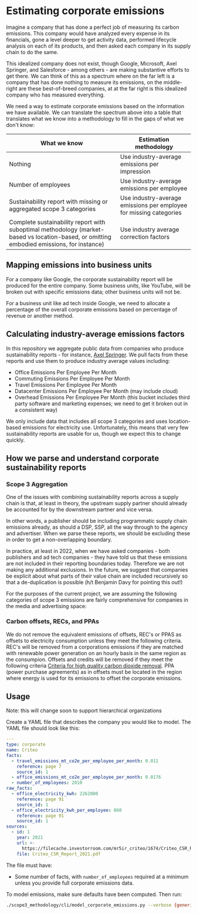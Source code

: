 # Estimating corporate emissions

Imagine a company that has done a perfect job of measuring its carbon emissions. This company would have analyzed every expense in its financials, gone a level deeper to get activity data, performed lifecycle analysis on each of its products, and then asked each company in its supply chain to do the same.

This idealized company does not exist, though Google, Microsoft, Axel Springer, and Salesforce - among others - are making substantive efforts to get there. We can think of this as a spectrum where on the far left is a company that has done nothing to measure its emissions, on the middle-right are these best-of-breed companies, at at the far right is this idealized company who has measured everything.

We need a way to estimate corporate emissions based on the information we have available. We can translate the spectrum above into a table that translates what we know into a methodology to fill in the gaps of what we don't know:

| What we know                                                                                                                              | Estimation methodology                                             |
| ----------------------------------------------------------------------------------------------------------------------------------------- | ------------------------------------------------------------------ |
| Nothing                                                                                                                                   | Use industry-average emissions per impression                      |
| Number of employees                                                                                                                       | Use industry-average emissions per employee                        |
| Sustainability report with missing or aggregated scope 3 categories                                                                       | Use industry-average emissions per employee for missing categories |
| Complete sustainability report with suboptimal methodology (market-based vs location-based, or omitting embodied emissions, for instance) | Use industry average correction factors                            |

## Mapping emissions into business units

For a company like Google, the corporate sustainability report will be produced for the entire company. Some business units, like YouTube, will be broken out with specific emissions data; other business units will not be.

For a business unit like ad tech inside Google, we need to allocate a percentage of the overall corporate emissions based on percentage of revenue or another method.

## Calculating industry-average emissions factors

In this repository we aggregate public data from companies who produce sustainability reports - for instance, [Axel Springer](../sources/companies/axel%20springer/data.yaml). We pull facts from these reports and use them to produce industry average values including:

- Office Emissions Per Employee Per Month
- Commuting Emissions Per Employee Per Month
- Travel Emissions Per Employee Per Month
- Datacenter Emissions Per Employee Per Month (may include cloud)
- Overhead Emissions Per Employee Per Month (this bucket includes third party software and marketing expenses; we need to get it broken out in a consistent way)

We only include data that includes all scope 3 categories and uses location-based emissions for electricity use. Unfortunately, this means that very few sustainability reports are usable for us, though we expect this to change quickly.

## How we parse and understand corporate sustainability reports

### Scope 3 Aggregation

One of the issues with combining sustainability reports across a supply chain is that, at least in theory, the upstream supply partner should already be accounted for by the downstream partner and vice versa.

In other words, a publisher should be including programmatic supply chain emissions already, as should a DSP, SSP, all the way through to the agency and advertiser. When we parse these reports, we should be excluding these in order to get a non-overlapping boundary.

In practice, at least in 2022, when we have asked companies - both publishers and ad tech companies - they have told us that these emissions are not included in their reporting boundaries today. Therefore we are not making any additional exclusions. In the future, we suggest that companies be explicit about what parts of their value chain are included recursively so that a de-duplication is possible (h/t Benjamin Davy for pointing this out!)

For the purposes of the current project, we are assuming the following categories of scope 3 emissions are fairly comprehensive for companies in the media and advertising space:

### Carbon offsets, RECs, and PPAs

We do not remove the equivalent emissions of offsets, REC's or PPAS as offsets to electricity consumption unless they meet the following criteria.
REC's will be removed from a corporations emissions if they are matched with renewable power generation on an hourly basis in the same region as the consumpion.
Offsets and credits will be removed if they meet the following criteria [Criteria for high quality carbon dioxide removal](/https://d13en5kcqwfled.cloudfront.net/files/Criteria-Doc_FY23_April-2022.pdf).
PPA (power purchase agreements) as in offsets must be located in the region where energy is used for its emissions to offset the corporate emissions.

## Usage

Note: this will change soon to support hierarchical organizations

Create a YAML file that describes the company you would like to model. The YAML file should look like this:

```yaml
---
type: corporate
name: Criteo
facts:
  - travel_emissions_mt_co2e_per_employee_per_month: 0.011
    reference: page 7
    source_id: 1
  - office_emissions_mt_co2e_per_employee_per_month: 0.0176
  - number_of_employees: 2810
raw_facts:
  - office_electricity_kwh: 2262000
    reference: page 91
    source_id: 1
  - office_electricity_kwh_per_employee: 860
    reference: page 91
    source_id: 1
sources:
  - id: 1
    year: 2021
    url: >-
      https://filecache.investorroom.com/mr5ir_criteo/1674/Criteo_CSR_Report_2021.pdf
    file: Criteo_CSR_Report_2021.pdf
```

The file must have:

- Some number of facts, with `number_of_employees` required at a minimum unless you provide full corporate emissions data.

To model emissions, make sure defaults have been computed. Then run:

```sh
./scope3_methodology/cli/model_corporate_emissions.py --verbose {generic,atp,publisher} [company_file.yaml]
```
